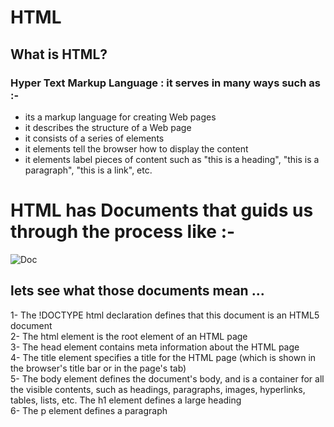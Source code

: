 # HTML  

## What is HTML?
### Hyper Text Markup Language : it serves in many ways such as :-
+ its a markup language for creating Web pages  
+ it describes the structure of a Web page  
+ it consists of a series of elements  
+ it elements tell the browser how to display the content  
+ it elements label pieces of content such as "this is a heading", "this is a paragraph", "this is a link", etc.  

# HTML has Documents that guids us through the process like :- 
![Doc](https://steemitimages.com/DQmYZeHKNeLeULjHmUGTBfqGzpW9ust4u1M8hEEEjBKZcew/A%20Simple%20HTML%20Document.png)  
 
 ## lets see what those documents mean ... 
1- The !DOCTYPE html declaration defines that this document is an HTML5 document  
2- The html element is the root element of an HTML page  
3- The head element contains meta information about the HTML page  
4- The title element specifies a title for the HTML page (which is shown in the browser's title bar or in the page's tab)  
5- The body element defines the document's body, and is a container for all the visible contents, such as headings, paragraphs, images, hyperlinks, tables, lists, etc.
The h1 element defines a large heading    
6- The p element defines a paragraph


